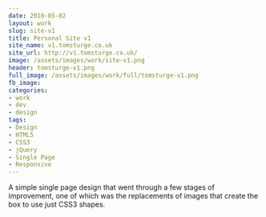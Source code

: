 ```yaml
---
date: 2010-05-02
layout: work
slug: site-v1
title: Personal Site v1
site_name: v1.tomsturge.co.uk
site_url: http://v1.tomsturge.co.uk/
image: /assets/images/work/site-v1.png
header: tomsturge-v1.png
full_image: /assets/images/work/full/tomsturge-v1.png
fb_image: 
categories:
- work
- dev
- design
tags: 
- Design
- HTML5
- CSS3
- jQuery
- Single Page
- Responsive
---
```

A simple single page design that went through a few stages of improvement, one of which was the replacements of images that create the box to use just CSS3 shapes.